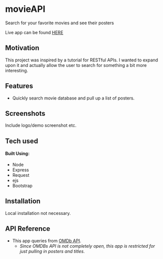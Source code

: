 # movieAPI
Search for your favorite movies and see their posters

Live app can be found [HERE](https://movieapi-poster.herokuapp.com/)

## Motivation
This project was inspired by a tutorial for RESTful APIs. I wanted to expand upon it and actually allow the user to search for something a bit more interesting. 

## Features
- Quickly search movie database and pull up a list of posters.

## Screenshots
Include logo/demo screenshot etc.

## Tech used
#### Built Using:
- Node
- Express
- Request
- ejs
- Bootstrap

## Installation
Local installation not necessary.

## API Reference
- This app queries from [OMDb API](http://www.omdbapi.com/).
  - _Since OMDBs API is not completely open, this app is restricted for just pulling in posters and titles._


